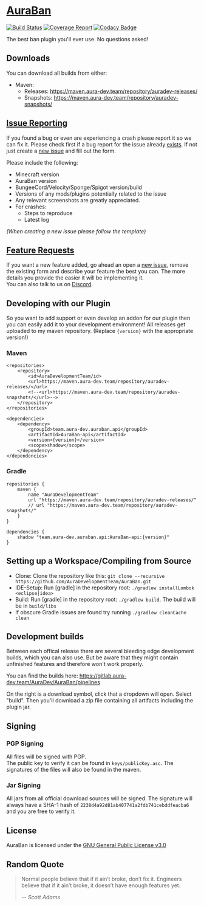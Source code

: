 # [AuraBan](https://github.com/AuraDevelopmentTeam/AuraBan)

[![Build Status](https://gitlab.aura-dev.team/AuraDev/AuraBan/badges/master/pipeline.svg)](https://gitlab.aura-dev.team/AuraDev/AuraBan/pipelines)
[![Coverage Report](https://gitlab.aura-dev.team/AuraDev/AuraBan/badges/master/coverage.svg)](https://gitlab.aura-dev.team/AuraDev/AuraBan/pipelines)
[![Codacy Badge](https://api.codacy.com/project/badge/Grade/3ff1ca2dbeea436bb9a335ea58cf39d1)](https://www.codacy.com/manual/AuraDevelopmentTeam/AuraBan?utm_source=github.com&amp;utm_medium=referral&amp;utm_content=AuraDevelopmentTeam/AuraBan&amp;utm_campaign=Badge_Grade)

The best ban plugin you'll ever use. No questions asked!

## Downloads

You can download all builds from either:

- Maven:
  - Releases: https://maven.aura-dev.team/repository/auradev-releases/
  - Snapshots: https://maven.aura-dev.team/repository/auradev-snapshots/

## [Issue Reporting](https://github.com/AuraDevelopmentTeam/AuraBan/issues)

If you found a bug or even are experiencing a crash please report it so we can fix it. Please check first if a bug report for the issue already
[exists](https://github.com/AuraDevelopmentTeam/AuraBan/issues). If not just create a
[new issue](https://github.com/AuraDevelopmentTeam/AuraBan/issues/new) and fill out the form.

Please include the following:

* Minecraft version
* AuraBan version
* BungeeCord/Velocity/Sponge/Spigot version/build
* Versions of any mods/plugins potentially related to the issue
* Any relevant screenshots are greatly appreciated.
* For crashes:
  * Steps to reproduce
  * Latest log

*(When creating a new issue please follow the template)*

## [Feature Requests](https://github.com/AuraDevelopmentTeam/AuraBan/issues)

If you want a new feature added, go ahead an open a [new issue](https://github.com/AuraDevelopmentTeam/AuraBan/new), remove the existing form and describe your
feature the best you can. The more details you provide the easier it will be implementing it.  
You can also talk to us on [Discord](https://discord.me/bungeechat).

## Developing with our Plugin

So you want to add support or even develop an addon for our plugin then you can easily add it to your development environment! All releases get uploaded to my
maven repository. (Replace `{version}` with the appropriate version!)

### Maven

    <repositories>
        <repository>
            <id>AuraDevelopmentTeam/id>
            <url>https://maven.aura-dev.team/repository/auradev-releases/</url>
            <!--<url>https://maven.aura-dev.team/repository/auradev-snapshots/</url>-->
        </repository>
    </repositories>

    <dependencies>
        <dependency>
            <groupId>team.aura-dev.auraban.api</groupId>
            <artifactId>AuraBan-api</artifactId>
            <version>{version}</version>
            <scope>shadow</scope>
        </dependency>
    </dependencies>

### Gradle

    repositories {
        maven {
            name "AuraDevelopmentTeam"
            url "https://maven.aura-dev.team/repository/auradev-releases/"
            // url "https://maven.aura-dev.team/repository/auradev-snapshots/"
        }
    }

    dependencies {
        shadow "team.aura-dev.auraban.api:AuraBan-api:{version}"
    }

## Setting up a Workspace/Compiling from Source

* Clone: Clone the repository like this: `git clone --recursive https://github.com/AuraDevelopmentTeam/AuraBan.git`
* IDE-Setup: Run [gradle] in the repository root: `./gradlew installLombok <eclipse|idea>`
* Build: Run [gradle] in the repository root: `./gradlew build`. The build will be in `build/libs`
* If obscure Gradle issues are found try running `./gradlew cleanCache clean`

## Development builds

Between each offical release there are several bleeding edge development builds, which you can also use. But be aware that they might contain unfinished
features and therefore won't work properly.

You can find the builds here: https://gitlab.aura-dev.team/AuraDev/AuraBan/pipelines

On the right is a download symbol, click that a dropdown will open. Select "build". Then you'll download a zip file containing all artifacts including the
plugin jar.

## Signing

### PGP Signing

All files will be signed with PGP.  
The public key to verify it can be found in `keys/publicKey.asc`. The signatures of the files will also be found in the maven.

### Jar Signing

All jars from all official download sources will be signed. The signature will always have a SHA-1 hash of `2238d4a92d81ab407741a2fdb741cebddfeacba6` and you
are free to verify it.

## License

AuraBan is licensed under the [GNU General Public License v3.0](https://www.gnu.org/licenses/gpl-3.0.html)

## Random Quote

> Normal people believe that if it ain’t broke, don’t fix it. Engineers believe that if it ain’t broke, it doesn’t have enough features yet.
>
> -- <cite>Scott Adams</cite>
